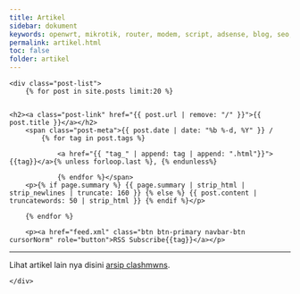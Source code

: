 ```yaml
---
title: Artikel
sidebar: dokument
keywords: openwrt, mikrotik, router, modem, script, adsense, blog, seo, youtube
permalink: artikel.html
toc: false
folder: artikel
---
```

<div class="home">

    <div class="post-list">
        {% for post in site.posts limit:20 %}


    <h2><a class="post-link" href="{{ post.url | remove: "/" }}">{{ post.title }}</a></h2>
        <span class="post-meta">{{ post.date | date: "%b %-d, %Y" }} /
            {% for tag in post.tags %}

                <a href="{{ "tag_" | append: tag | append: ".html"}}">{{tag}}</a>{% unless forloop.last %}, {% endunless%}

                {% endfor %}</span>
        <p>{% if page.summary %} {{ page.summary | strip_html | strip_newlines | truncate: 160 }} {% else %} {{ post.content | truncatewords: 50 | strip_html }} {% endif %}</p>

        {% endfor %}

        <p><a href="feed.xml" class="btn btn-primary navbar-btn cursorNorm" role="button">RSS Subscribe{{tag}}</a></p>

<hr />
        <p>Lihat artikel lain nya disini <a href="arsip_clashmwns.html">arsip clashmwns</a>. </p>

    </div>
</div>
